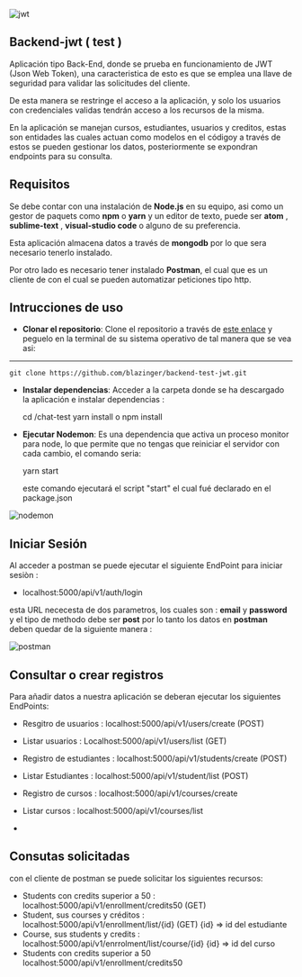 ![jwt](https://i.ibb.co/vQkzfky/687474703a2f2f692e696d6775722e636f6d2f71444f4f75346f2e6a7067.jpg)

## Backend-jwt ( test )

Aplicación tipo Back-End, donde se prueba en funcionamiento de JWT (Json Web Token), una caracteristica de esto es que se emplea una llave de seguridad para validar las solicitudes del cliente. 

De esta manera se restringe el acceso a la aplicación, y solo los usuarios con  credenciales validas tendrán acceso a los recursos de la misma.

En la aplicación se manejan cursos, estudiantes, usuarios y creditos, estas son entidades las cuales actuan como modelos en el códigoy a través de estos se pueden gestionar los datos, posteriormente se expondran endpoints para su consulta.

## Requisitos

Se debe contar con una instalación de **Node.js** en su equipo, asi como un gestor de paquets como **npm** o **yarn** y un editor de texto, puede ser **atom** , **sublime-text** , **visual-studio code** o alguno de su preferencia.

Esta aplicación almacena datos a través de **mongodb** por lo que sera necesario tenerlo instalado.

Por otro lado es necesario tener instalado **Postman**, el cual que es un cliente de con el cual se pueden automatizar peticiones tipo http.

## Intrucciones de uso

* **Clonar el repositorio**: Clone el repositorio a través de [este enlace](https://github.com/blazinger/backend-test-jwt.git) y peguelo en la terminal de su sistema operativo de tal manera que se vea asi:

----
    git clone https://github.com/blazinger/backend-test-jwt.git

* **Instalar dependencias**: Acceder a la carpeta donde se ha descargado la aplicación e instalar dependencias :

    cd /chat-test
    yarn install
    o
    npm install

* **Ejecutar Nodemon**: Es una dependencia que activa un proceso monitor para node, lo que permite que no tengas que reiniciar el servidor con cada cambio, el comando seria:

    yarn start
    
    este comando ejecutará el script "start" el cual fué declarado en el package.json
    
![nodemon](https://i.ibb.co/N3GrN4p/1.png)

## Iniciar Sesión

Al acceder a postman se puede ejecutar el siguiente EndPoint para iniciar sesiòn :

-  localhost:5000/api/v1/auth/login

esta URL nececesta de dos parametros, los cuales son : **email** y **password** y el tipo de methodo debe ser **post** por lo tanto los datos en **postman** deben quedar de la siguiente manera : 

![postman](https://i.ibb.co/2qb8rhj/3.png)

## Consultar o crear registros 

Para añadir datos a nuestra aplicación se deberan ejecutar los siguientes EndPoints:

- Resgitro de usuarios : localhost:5000/api/v1/users/create (POST)
- Listar usuarios : Localhost:5000/api/v1/users/list (GET)

- Registro de estudiantes : localhost:5000/api/v1/students/create (POST)
- Listar Estudiantes : localhost:5000/api/v1/student/list (POST)

- Registro de cursos : localhost:5000/api/v1/courses/create
- Listar cursos : localhost:5000/api/v1/courses/list
- 
## Consutas solicitadas

con el cliente de postman se puede solicitar los siguientes recursos:

- Students con credits superior a 50 : localhost:5000/api/v1/enrollment/credits50 (GET)
- Student, sus courses y créditos : localhost:5000/api/v1/enrollment/list/{id} (GET)
    {id} => id del estudiante
- Course, sus students y credits : localhost:5000/api/v1/enrrolment/list/course/{id}
    {id} => id del curso
- Students con credits superior a 50 localhost:5000/api/v1/enrollment/credits50




